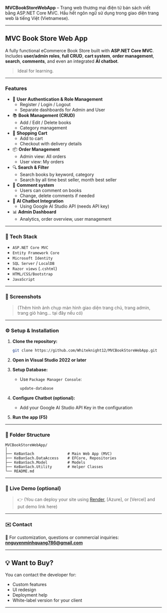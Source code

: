 **MVCBookStoreWebApp** – Trang web thương mại điện tử bán sách viết bằng ASP.NET Core MVC. Hầu hết ngôn ngữ sử dụng trong giao diện trang web là tiếng Việt (Vietnamese).

---

## MVC Book Store Web App

A fully functional eCommerce Book Store built with **ASP.NET Core MVC**.  
Includes **user/admin roles**, **full CRUD**, **cart system**, **order management**, **search**, **comments**, and even an integrated **AI chatbot**.

> Ideal for learning.

---

### Features

- 🔐 **User Authentication & Role Management**
  - Register / Login / Logout
  - Separate dashboards for Admin and User
- 📚 **Book Management (CRUD)**
  - Add / Edit / Delete books
  - Category management
- 🛒 **Shopping Cart**
  - Add to cart
  - Checkout with delivery details
- 📦 **Order Management**
  - Admin view: All orders
  - User view: My orders
- 🔍 **Search & Filter**
  - Search books by keyword, category
  - Search by all time best seller, month best seller
- 💬 **Comment system**
  - Users can comment on books
  - Change, delete comments if needed
- 🤖 **AI Chatbot Integration**
  - Using Google AI Studio API (needs API key)
- 📊 **Admin Dashboard**
  - Analytics, order overview, user management

---

### 🧰 Tech Stack

- `ASP.NET Core MVC`
- `Entity Framework Core`
- `Microsoft Identity`
- `SQL Server` / `LocalDB`
- `Razor views` (`.cshtml`)
- `HTML/CSS/Bootstrap`
- `JavaScript`

---

### 📸 Screenshots

> (Thêm hình ảnh chụp màn hình giao diện trang chủ, trang admin, trang giỏ hàng... tại đây nếu có)

---

### ⚙️ Setup & Installation

1. **Clone the repository:**

   ```bash
   git clone https://github.com/Whiteknight12/MVCBookStoreWebApp.git
   ```

2. **Open in Visual Studio 2022 or later**

3. **Setup Database:**
   - Use `Package Manager Console`:
     ```bash
     update-database
     ```

4. **Configure Chatbot (optional):**
   - Add your Google AI Studio API Key in the configuration

5. **Run the app (F5)**

---

### 📁 Folder Structure

```
MVCBookStoreWebApp/
│
├── KeBanSach               # Main Web App (MVC)
├── KeBanSach.DataAccess    # EFCore, Repositories
├── KeBanSach.Model         # Models
├── KeBanSach.Utility       # Helper Classes
└── README.md
```

---

### 📌 Live Demo (optional)

> 👉 (You can deploy your site using [Render](https://render.com), [Azure], or [Vercel] and put demo link here)

---

### ✉️ Contact

📧 For customization, questions or commercial inquiries:  
**nnguyenminhquang786@gmail.com** 

---

## 💡 Want to Buy?
  
You can contact the developer for:
- Custom features
- UI redesign
- Deployment help
- White-label version for your client

---
